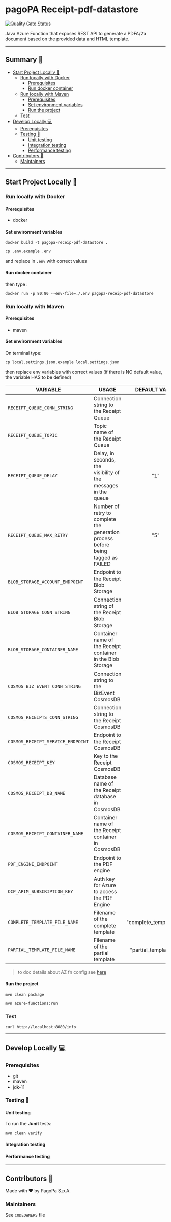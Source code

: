# pagoPA Receipt-pdf-datastore

[![Quality Gate Status](https://sonarcloud.io/api/project_badges/measure?project=pagopa_pagopa-receipt-pdf-datastore&metric=alert_status)](https://sonarcloud.io/dashboard?id=pagopa_pagopa-receipt-pdf-datastore)

Java Azure Function that exposes REST API to generate a PDFA/2a document based on the provided data and HTML template.

---

## Summary 📖

- [Start Project Locally 🚀](#start-project-locally-)
    * [Run locally with Docker](#run-locally-with-docker)
        + [Prerequisites](#prerequisites)
        + [Run docker container](#run-docker-container)
    * [Run locally with Maven](#run-locally-with-maven)
        + [Prerequisites](#prerequisites-1)
        + [Set environment variables](#set-environment-variables)
        + [Run the project](#run-the-project)
    * [Test](#test)
- [Develop Locally 💻](#develop-locally-)
    * [Prerequisites](#prerequisites-2)
    * [Testing 🧪](#testing-)
        + [Unit testing](#unit-testing)
        + [Integration testing](#integration-testing)
        + [Performance testing](#performance-testing)
- [Contributors 👥](#contributors-)
    * [Maintainers](#maintainers)

---

## Start Project Locally 🚀

### Run locally with Docker

#### Prerequisites

- docker

#### Set environment variables

`docker build -t pagopa-receip-pdf-datastore .`

`cp .env.example .env`

and replace in `.env` with correct values

#### Run docker container

then type :

`docker run -p 80:80 --env-file=./.env pagopa-receip-pdf-datastore`

### Run locally with Maven

#### Prerequisites

- maven

#### Set environment variables

On terminal type:

`cp local.settings.json.example local.settings.json`

then replace env variables with correct values
(if there is NO default value, the variable HAS to be defined)

| VARIABLE                          | USAGE                                                                            |      DEFAULT VALUE      |
|-----------------------------------|----------------------------------------------------------------------------------|:-----------------------:|
| `RECEIPT_QUEUE_CONN_STRING`       | Connection string to the Receipt Queue                                           |                         |
| `RECEIPT_QUEUE_TOPIC`             | Topic name of the Receipt Queue                                                  |                         |
| `RECEIPT_QUEUE_DELAY`             | Delay, in seconds, the visibility of the messages in the queue                   |           "1"           |
| `RECEIPT_QUEUE_MAX_RETRY`         | Number of retry to complete the generation process before being tagged as FAILED |           "5"           |
| `BLOB_STORAGE_ACCOUNT_ENDPOINT`   | Endpoint to the Receipt Blob Storage                                             |                         |
| `BLOB_STORAGE_CONN_STRING`        | Connection string of the Receipt Blob Storage                                    |                         |
| `BLOB_STORAGE_CONTAINER_NAME`     | Container name of the Receipt container in the Blob Storage                      |                         |
| `COSMOS_BIZ_EVENT_CONN_STRING`    | Connection string to the BizEvent CosmosDB                                       |                         |
| `COSMOS_RECEIPTS_CONN_STRING`     | Connection string to the Receipt CosmosDB                                        |                         |
| `COSMOS_RECEIPT_SERVICE_ENDPOINT` | Endpoint to the Receipt CosmosDB                                                 |                         |
| `COSMOS_RECEIPT_KEY`              | Key to the Receipt CosmosDB                                                      |                         |
| `COSMOS_RECEIPT_DB_NAME`          | Database name of the Receipt database in CosmosDB                                |                         |
| `COSMOS_RECEIPT_CONTAINER_NAME`   | Container name of the Receipt container in CosmosDB                              |                         |
| `PDF_ENGINE_ENDPOINT`             | Endpoint to the PDF engine                                                       |                         |
| `OCP_APIM_SUBSCRIPTION_KEY`       | Auth key for Azure to access the PDF Engine                                      |                         |
| `COMPLETE_TEMPLATE_FILE_NAME `    | Filename of the complete template                                                | "complete_template.zip" |
| `PARTIAL_TEMPLATE_FILE_NAME`      | Filename of the partial template                                                 | "partial_template.zip"  |

> to doc details about AZ fn config
> see [here](https://stackoverflow.com/questions/62669672/azure-functions-what-is-the-purpose-of-having-host-json-and-local-settings-jso)

#### Run the project

`mvn clean package`

`mvn azure-functions:run`

### Test

`curl http://localhost:8080/info`

---

## Develop Locally 💻

### Prerequisites

- git
- maven
- jdk-11

### Testing 🧪

#### Unit testing

To run the **Junit** tests:

`mvn clean verify`

#### Integration testing

#### Performance testing

---

## Contributors 👥

Made with ❤️ by PagoPa S.p.A.

### Maintainers

See `CODEOWNERS` file